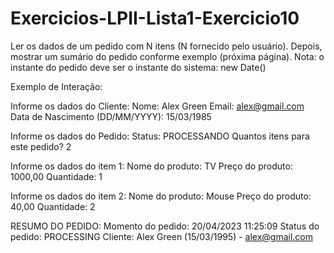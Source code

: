 # Exercicios-LPII-Lista1-Exercicio10

Ler os dados de um pedido com N itens (N fornecido pelo usuário). Depois, mostrar um sumário do pedido conforme exemplo (próxima página). Nota: o instante do pedido deve ser o instante do sistema: new Date()

Exemplo de Interação:

Informe os dados do Cliente:
Nome: Alex Green
Email: alex@gmail.com
Data de Nascimento (DD/MM/YYYY): 15/03/1985

Informe os dados do Pedido:
Status: PROCESSANDO
Quantos itens para este pedido? 2

Informe os dados do item 1:
Nome do produto: TV
Preço do produto: 1000,00
Quantidade: 1

Informe os dados do item 2:
Nome do produto: Mouse
Preço do produto: 40,00
Quantidade: 2

RESUMO DO PEDIDO:
Momento do pedido: 20/04/2023 11:25:09
Status do pedido: PROCESSING
Cliente: Alex Green (15/03/1995) - alex@gmail.com
